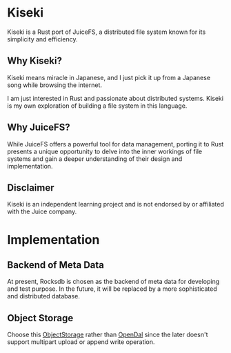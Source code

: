 # Kiseki

Kiseki is a Rust port of JuiceFS, a distributed file 
system known for its simplicity and efficiency.

## Why Kiseki?

Kiseki means miracle in Japanese, and I just pick it up from a Japanese 
song while browsing the internet. 

I am just interested in Rust and passionate about distributed systems.
Kiseki is my own exploration of building a file system in this language.

## Why JuiceFS?

While JuiceFS offers a powerful tool for data management, 
porting it to Rust presents a unique opportunity to delve
into the inner workings of file systems and gain a deeper
understanding of their design and implementation.

## Disclaimer 
Kiseki is an independent learning project 
and is not endorsed by or affiliated with the Juice company.

# Implementation
## Backend of Meta Data
At present, Rocksdb is chosen as the backend of meta data for developing and test purpose.
In the future, it will be replaced by a more sophisticated and distributed database.

## Object Storage
Choose this [ObjectStorage](https://docs.rs/object_store/latest/object_store/trait.ObjectStore.html#tymethod.put_multipart) 
rather than [OpenDal]() since the later doesn't support multipart upload or append write operation. 